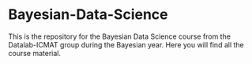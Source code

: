 # Bayesian-Data-Science
This is the repository for the Bayesian Data Science course from the Datalab-ICMAT group during the Bayesian year. Here you will find all the course material.
